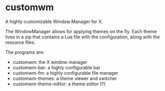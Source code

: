 # customwm
A highly customizable Window Manager for X.

The WindowManager allows for applying themes on the fly. Each theme lives in a zip that contains a Lua file with the configuration, along with the resource files.

The programs are:

- customwm: the X window manager
- customwm-bar: a highly configurable bar
- customwm-fm: a highly configurable file manager
- customwm-themes: a theme viewer and switcher
- customwm-theme-editor: a theme editor (?)
